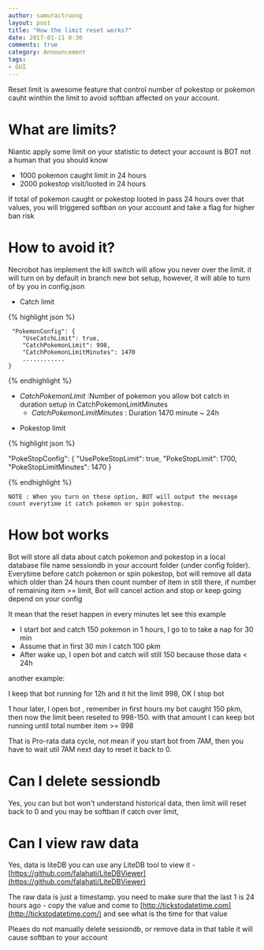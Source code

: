 ```yaml
---
author: samuraitruong
layout: post
title: "How the limit reset works?"
date: 2017-01-11 0:30
comments: true
category: Announcement
tags:
- GUI
---
```


Reset limit is awesome feature that control number of pokestop or pokemon cauht winthin the limit to avoid softban affected on your account. 

# What are limits?

Niantic apply some limit on your statistic to detect your account is BOT not a human that you should know
- 1000 pokemon caught limit in 24 hours
- 2000 pokestop visit/looted in 24 hours

If total of pokemon caught or pokestop looted in pass 24 hours over that values, you will triggered softban on your account and take a flag for higher ban risk

# How to avoid it?
Necrobot has implement the kill switch will allow you never over the limit. it will turn on by default in branch new bot setup, however, it will able to turn of by you in config.json

- Catch limit

{% highlight json %}

	 "PokemonConfig": {
	    "UseCatchLimit": true,
	    "CatchPokemonLimit": 998,
	    "CatchPokemonLimitMinutes": 1470
	    ............
	}

{% endhighlight %}

* *CatchPokemonLimit* :Number of pokemon you allow bot catch in duration setup in CatchPokemonLimitMinutes
	* *CatchPokemonLimitMinutes* : Duration 1470 minute ~ 24h

- Pokestop limit

{% highlight json %}

 "PokeStopConfig": {
    "UsePokeStopLimit": true,
    "PokeStopLimit": 1700,
    "PokeStopLimitMinutes": 1470
  }

{% endhighlight %}

```NOTE : When you turn on these option, BOT will output the message count everytime it catch pokemon or spin pokestop.```

# How bot works
Bot will store all data about catch pokemon and pokestop in a local database file name sessiondb in your account folder (under config folder). Everytime before catch pokemon or spin pokestop, bot will remove all data which older than 24 hours then count number of item in still there, if number of remaining item >= limit, Bot will cancel action and stop or keep going depend on your config

It mean that the reset happen in every minutes let see this example

- I start bot and catch 150 pokemon in 1 hours, I go to to take a nap for 30 min 
- Assume that in first 30 min I catch 100 pkm
- After wake up, I open bot and catch will still 150 because those data < 24h


another example:

I keep that bot running for 12h and it hit the limit 998, OK I stop bot

1 hour later, I open bot , remember in first hours my bot caught 150 pkm, then now the limit been reseted to 998-150. with that amount I can keep bot running until total number item >= 998

That is Pro-rata data cycle, not mean if you start bot from 7AM, then you have to wait util 7AM next day to reset it back to 0.

# Can I delete sessiondb

Yes, you can but bot won't understand historical data, then limit will reset back to 0 and you may be softban if catch over limit, 

# Can I view raw data

Yes, data is liteDB you can use any LiteDB tool to view it - [https://github.com/falahati/LiteDBViewer](https://github.com/falahati/LiteDBViewer)

The raw data is just a timestamp. you need to make sure that the last 1 is 24 hours ago - copy the value and come to [http://tickstodatetime.com](http://tickstodatetime.com/) and see what is the time for that value

Pleaes do not manually delete sessiondb, or remove data in that table it will cause softban to your account




